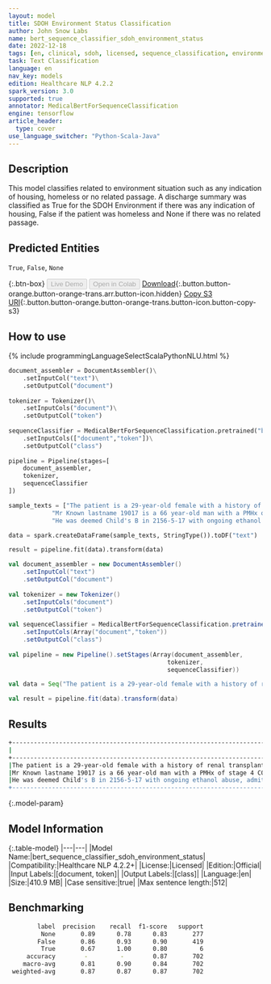 ```yaml
---
layout: model
title: SDOH Environment Status Classification
author: John Snow Labs
name: bert_sequence_classifier_sdoh_environment_status
date: 2022-12-18
tags: [en, clinical, sdoh, licensed, sequence_classification, environment_status, classifier]
task: Text Classification
language: en
nav_key: models
edition: Healthcare NLP 4.2.2
spark_version: 3.0
supported: true
annotator: MedicalBertForSequenceClassification
engine: tensorflow
article_header:
  type: cover
use_language_switcher: "Python-Scala-Java"
---
```


## Description

This model classifies related to environment situation such as any indication of housing, homeless or no related passage. A discharge summary was classified as True for the SDOH Environment if there was any indication of housing, False if the patient was homeless and None if there was no related passage.

## Predicted Entities

`True`, `False`, `None`

{:.btn-box}
<button class="button button-orange" disabled>Live Demo</button>
<button class="button button-orange" disabled>Open in Colab</button>
[Download](https://s3.amazonaws.com/auxdata.johnsnowlabs.com/clinical/models/bert_sequence_classifier_sdoh_environment_status_en_4.2.2_3.0_1671371837321.zip){:.button.button-orange.button-orange-trans.arr.button-icon.hidden}
[Copy S3 URI](s3://auxdata.johnsnowlabs.com/clinical/models/bert_sequence_classifier_sdoh_environment_status_en_4.2.2_3.0_1671371837321.zip){:.button.button-orange.button-orange-trans.button-icon.button-copy-s3}

## How to use



<div class="tabs-box" markdown="1">
{% include programmingLanguageSelectScalaPythonNLU.html %}

```python
document_assembler = DocumentAssembler()\
    .setInputCol("text")\
    .setOutputCol("document")
    
tokenizer = Tokenizer()\
    .setInputCols("document")\
    .setOutputCol("token")
    
sequenceClassifier = MedicalBertForSequenceClassification.pretrained("bert_sequence_classifier_sdoh_environment_status", "en", "clinical/models")\
    .setInputCols(["document","token"])\
    .setOutputCol("class")
    
pipeline = Pipeline(stages=[
    document_assembler, 
    tokenizer,
    sequenceClassifier    
])

sample_texts = ["The patient is a 29-year-old female with a history of renal transplant in 2097, who had worsening renal failure for the past several months. Her chief complaints were hypotension and seizure. months prior to admission and had been more hypertensive recently, requiring blood pressure medications. She was noted to have worsening renal function secondary to recent preeclampsia and her blood pressure control was thought to be secondary to renal failure.",
            "Mr Known lastname 19017 is a 66 year-old man with a PMHx of stage 4 COPD (FEV1 0.65L;FEV1/FVC 37% predicted in 4-14) on 4L home o2 with numerous hospitalizations for COPD exacerbations and intubation, hypertension, coronary artery disease, GERD who presents with SOB and CP. He is admitted to the ICU for management of dyspnea and hypotension.",
            "He was deemed Child's B in 2156-5-17 with ongoing ethanol abuse, admitted to Intensive Care Unit due to acute decompensation of chronic liver disease due to alcoholic hepatitis and Escherichia coli sepsis. after being hit in the head with the a bottle and dropping to the floor in the apartment. They had Trauma work him up including a head computerized tomography scan which was negative. He had abdominal pain for approximately one month with increasing abdominal girth, was noted to be febrile to 100 degrees on presentation and was tachycardiac 130, stable blood pressures. He was noted to have distended abdomen with diffuse tenderness computerized tomography scan of the abdomen which showed ascites and large nodule of the liver, splenomegaly, paraesophageal varices and loops of thickened bowel."]

data = spark.createDataFrame(sample_texts, StringType()).toDF("text")

result = pipeline.fit(data).transform(data)
```
```scala
val document_assembler = new DocumentAssembler() 
    .setInputCol("text") 
    .setOutputCol("document")
    
val tokenizer = new Tokenizer()
    .setInputCols("document")
    .setOutputCol("token")
    
val sequenceClassifier = MedicalBertForSequenceClassification.pretrained("bert_sequence_classifier_sdoh_environment_status", "en", "clinical/models")
    .setInputCols(Array("document","token"))
    .setOutputCol("class")
    
val pipeline = new Pipeline().setStages(Array(document_assembler, 
                                            tokenizer, 
                                            sequenceClassifier))

val data = Seq("The patient is a 29-year-old female with a history of renal transplant in 2097, who had worsening renal failure for the past several months. Her chief complaints were hypotension and seizure. months prior to admission and had been more hypertensive recently, requiring blood pressure medications. She was noted to have worsening renal function secondary to recent preeclampsia and her blood pressure control was thought to be secondary to renal failure.")

val result = pipeline.fit(data).transform(data)
```
</div>

## Results

```bash
+----------------------------------------------------------------------------------------------------+-------+
|                                                                                                text| result|
+----------------------------------------------------------------------------------------------------+-------+
|The patient is a 29-year-old female with a history of renal transplant in 2097, who had worsening...| [None]|
|Mr Known lastname 19017 is a 66 year-old man with a PMHx of stage 4 COPD (FEV1 0.65L;FEV1/FVC 37%...|[False]|
|He was deemed Child's B in 2156-5-17 with ongoing ethanol abuse, admitted to Intensive Care Unit ...| [True]|
+----------------------------------------------------------------------------------------------------+-------+
```

{:.model-param}
## Model Information

{:.table-model}
|---|---|
|Model Name:|bert_sequence_classifier_sdoh_environment_status|
|Compatibility:|Healthcare NLP 4.2.2+|
|License:|Licensed|
|Edition:|Official|
|Input Labels:|[document, token]|
|Output Labels:|[class]|
|Language:|en|
|Size:|410.9 MB|
|Case sensitive:|true|
|Max sentence length:|512|

## Benchmarking

```bash
        label  precision    recall  f1-score   support
         None       0.89      0.78      0.83       277
        False       0.86      0.93      0.90       419
         True       0.67      1.00      0.80         6
     accuracy        -         -        0.87       702
    macro-avg       0.81      0.90      0.84       702
 weighted-avg       0.87      0.87      0.87       702
```
